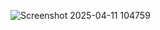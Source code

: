 ![Screenshot 2025-04-11 104759](https://github.com/user-attachments/assets/b7dc7eff-8055-4644-b38a-8c054bfd74c1)
